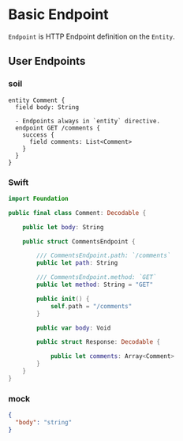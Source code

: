 # Basic Endpoint

`Endpoint` is HTTP Endpoint definition on the `Entity`.

## User Endpoints

### soil

```soil
entity Comment {
  field body: String

  - Endpoints always in `entity` directive.
  endpoint GET /comments {
    success {
      field comments: List<Comment>
    }
  }
}
```

### Swift

```swift
import Foundation

public final class Comment: Decodable {

    public let body: String

    public struct CommentsEndpoint {

        /// CommentsEndpoint.path: `/comments`
        public let path: String

        /// CommentsEndpoint.method: `GET`
        public let method: String = "GET"

        public init() {
            self.path = "/comments"
        }

        public var body: Void

        public struct Response: Decodable {

            public let comments: Array<Comment>
        }
    }
}
```

### mock

```json
{
  "body": "string"
}
```